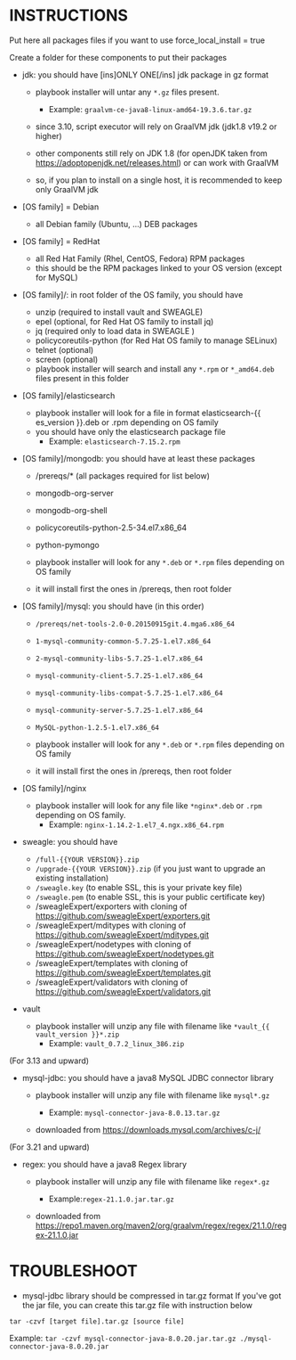 # INSTRUCTIONS

Put here all packages files if you want to use force_local_install = true

Create a folder for these components to put their packages

- jdk: you should have [ins]ONLY ONE[/ins] jdk package in gz format
  - playbook installer will untar any `*.gz` files present.
    - Example: `graalvm-ce-java8-linux-amd64-19.3.6.tar.gz`

  - since 3.10, script executor will rely on GraalVM jdk (jdk1.8 v19.2 or higher)
  - other components still rely on JDK 1.8 (for openJDK taken from https://adoptopenjdk.net/releases.html) or can work with GraalVM
  - so, if you plan to install on a single host, it is recommended to keep only GraalVM jdk

- [OS family] = Debian
  - all Debian family (Ubuntu, ...) DEB packages

- [OS family] = RedHat
  - all Red Hat Family (Rhel, CentOS, Fedora) RPM packages
  - this should be the RPM packages linked to your OS version (except for MySQL)

- [OS family]/: in root folder of the OS family, you should have
  - unzip (required to install vault and SWEAGLE)
  - epel (optional, for Red Hat OS family to install jq)
  - jq (required only to load data in SWEAGLE )
  - policycoreutils-python (for Red Hat OS family to manage SELinux)
  - telnet (optional)
  - screen (optional)
  - playbook installer will search and install any `*.rpm` or `*_amd64.deb` files present in this folder

- [OS family]/elasticsearch
  - playbook installer will look for a file in format elasticsearch-{{ es_version }}.deb or .rpm depending on OS family
  - you should have only the elasticsearch package file
    - Example: `elasticsearch-7.15.2.rpm`

- [OS family]/mongodb: you should have at least these packages
  - /prereqs/* (all packages required for list below)
  - mongodb-org-server
  - mongodb-org-shell
  - policycoreutils-python-2.5-34.el7.x86_64
  - python-pymongo

  - playbook installer will look for any `*.deb` or `*.rpm` files depending on OS family
  - it will install first the ones in /prereqs, then root folder

- [OS family]/mysql: you should have (in this order)
  - `/prereqs/net-tools-2.0-0.20150915git.4.mga6.x86_64`
  - `1-mysql-community-common-5.7.25-1.el7.x86_64`
  - `2-mysql-community-libs-5.7.25-1.el7.x86_64`
  - `mysql-community-client-5.7.25-1.el7.x86_64`
  - `mysql-community-libs-compat-5.7.25-1.el7.x86_64`
  - `mysql-community-server-5.7.25-1.el7.x86_64`
  - `MySQL-python-1.2.5-1.el7.x86_64`

  - playbook installer will look for any `*.deb` or `*.rpm` files depending on OS family
  - it will install first the ones in /prereqs, then root folder

- [OS family]/nginx
  - playbook installer will look for any file like `*nginx*.deb` or `.rpm` depending on OS family.
    - Example: `nginx-1.14.2-1.el7_4.ngx.x86_64.rpm`

- sweagle: you should have
  - `/full-{{YOUR VERSION}}.zip`
  - `/upgrade-{{YOUR VERSION}}.zip` (if you just want to upgrade an existing installation)
  - `/sweagle.key` (to enable SSL, this is your private key file)
  - `/sweagle.pem` (to enable SSL, this is your public certificate key)
  - /sweagleExpert/exporters with cloning of https://github.com/sweagleExpert/exporters.git
  - /sweagleExpert/mditypes with cloning of https://github.com/sweagleExpert/mditypes.git
  - /sweagleExpert/nodetypes with cloning of https://github.com/sweagleExpert/nodetypes.git
  - /sweagleExpert/templates with cloning of https://github.com/sweagleExpert/templates.git
  - /sweagleExpert/validators with cloning of https://github.com/sweagleExpert/validators.git


- vault
  - playbook installer will unzip any file with filename like `*vault_{{ vault_version }}*.zip`
    - Example: `vault_0.7.2_linux_386.zip`


(For 3.13 and upward)
- mysql-jdbc: you should have a java8 MySQL JDBC connector library
  - playbook installer will unzip any file with filename like `mysql*.gz`
    - Example: `mysql-connector-java-8.0.13.tar.gz`

  - downloaded from https://downloads.mysql.com/archives/c-j/


(For 3.21 and upward)
- regex: you should have a java8 Regex library
  - playbook installer will unzip any file with filename like `regex*.gz`
    - Example:`regex-21.1.0.jar.tar.gz`

  - downloaded from https://repo1.maven.org/maven2/org/graalvm/regex/regex/21.1.0/regex-21.1.0.jar


# TROUBLESHOOT

- mysql-jdbc library should be compressed in tar.gz format
If you've got the jar file, you can create this tar.gz file with instruction below

`tar -czvf [target file].tar.gz [source file]`

Example: `tar -czvf mysql-connector-java-8.0.20.jar.tar.gz ./mysql-connector-java-8.0.20.jar`
